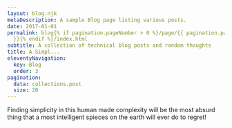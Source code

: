 ```yaml
---
layout: blog.njk
metaDescription: A sample Blog page listing various posts.
date: 2017-01-01
permalink: blog{% if pagination.pageNumber > 0 %}/page/{{ pagination.pageNumber
  }}{% endif %}/index.html
subtitle: A collection of technical blog posts and random thoughts
title: A Simpl...
eleventyNavigation:
  key: Blog
  order: 3
pagination:
  data: collections.post
  size: 20
---
```

Finding simplicity in this human made complexity will be the most absurd thing that a most intelligent spieces on the earth will ever do to regret!